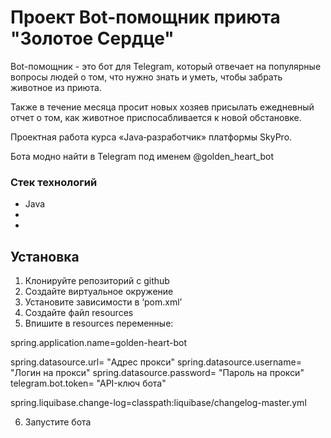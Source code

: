 # Проект Bot-помощник приюта "Золотое Сердце"

Bot-помощник - это бот для Telegram, который отвечает на популярные вопросы людей о том, что нужно знать и уметь, чтобы забрать животное из приюта.

Также в течение месяца просит новых хозяев присылать ежедневный отчет о том, как животное приспосабливается к новой обстановке.

Проектная работа курса «Java‑разработчик» платформы SkyPro.

Бота модно найти в Telegram под именем @golden_heart_bot

### Стек технологий
* Java
*
* 

## Установка 
1. Клонируйте репозиторий с github
2. Создайте виртуальное окружение
3. Установите зависимости в ‘pom.xml’
4. Создайте файл resources
5. Впишите в resources переменные:

spring.application.name=golden-heart-bot

spring.datasource.url= "Адрес прокси"
spring.datasource.username= "Логин на прокси"
spring.datasource.password= "Пароль на прокси"
telegram.bot.token= "API-ключ бота"

spring.liquibase.change-log=classpath:liquibase/changelog-master.yml

6. Запустите бота 
